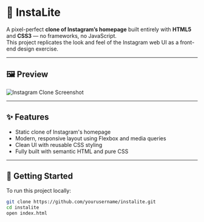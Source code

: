 # 📸 InstaLite

A pixel-perfect **clone of Instagram’s homepage** built entirely with **HTML5** and **CSS3** — no frameworks, no JavaScript.  
This project replicates the look and feel of the Instagram web UI as a front-end design exercise.

---

## 🖼 Preview

![Instagram Clone Screenshot](.)

---

## ✨ Features

- Static clone of Instagram's homepage
- Modern, responsive layout using Flexbox and media queries
- Clean UI with reusable CSS styling
- Fully built with semantic HTML and pure CSS

---

## 🚀 Getting Started

To run this project locally:

```bash
git clone https://github.com/yourusername/instalite.git
cd instalite
open index.html
